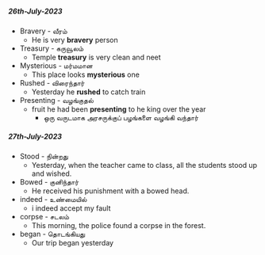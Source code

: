 
##### 26th-July-2023
* Bravery - வீரம்
	* He is very **bravery** person
* Treasury - கருவூலம்
	* Temple **treasury** is very clean and neet
* Mysterious - மர்மமான
	* This place looks **mysterious** one
* Rushed - விரைந்தார்
	* Yesterday he **rushed** to catch train
* Presenting - வழங்குதல்
	* fruit he had been **presenting** to he king over the year
		* ஒரு வருடமாக அரசருக்குப் பழங்களை வழங்கி வந்தார்

##### 27th-July-2023
* Stood - நின்றது
	* Yesterday, when the teacher came to class, all the students stood up and wished.
* Bowed - குனிந்தார்
	* He received his punishment with a bowed head.
* indeed - உண்மையில்
	* i indeed accept my fault
* corpse - சடலம்
	* This morning, the police found a corpse in the forest.
* began - தொடங்கியது
	* Our trip began yesterday